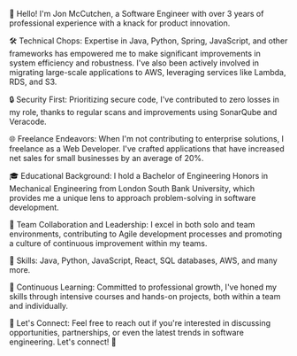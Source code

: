 👋 Hello! I'm Jon McCutchen, a Software Engineer with over 3 years of professional experience with a knack for product innovation.

🛠 Technical Chops:
Expertise in Java, Python, Spring, JavaScript, and other frameworks has empowered me to make significant improvements in system efficiency and robustness. I've also been actively involved in migrating large-scale applications to AWS, leveraging services like Lambda, RDS, and S3.

🔒 Security First:
Prioritizing secure code, I've contributed to zero losses in my role, thanks to regular scans and improvements using SonarQube and Veracode.

🌐 Freelance Endeavors:
When I'm not contributing to enterprise solutions, I freelance as a Web Developer. I've crafted applications that have increased net sales for small businesses by an average of 20%.

🎓 Educational Background:
I hold a Bachelor of Engineering Honors in Mechanical Engineering from London South Bank University, which provides me a unique lens to approach problem-solving in software development.

👥 Team Collaboration and Leadership:
I excel in both solo and team environments, contributing to Agile development processes and promoting a culture of continuous improvement within my teams.

🔗 Skills:
Java, Python, JavaScript, React, SQL databases, AWS, and many more.

🌱 Continuous Learning:
Committed to professional growth, I've honed my skills through intensive courses and hands-on projects, both within a team and individually.

📩 Let's Connect:
Feel free to reach out if you're interested in discussing opportunities, partnerships, or even the latest trends in software engineering. Let's connect! 🤝

